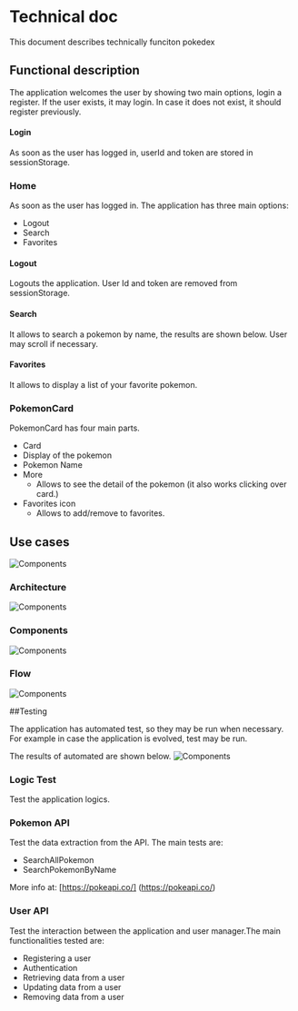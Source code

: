 # Technical doc

This document describes technically funciton pokedex

## Functional description

The application welcomes the user by showing two main options, login a register.
If the user exists, it may login. In case it does not exist, it should register previously.

#### Login
As soon as the user has logged in, userId and token are stored in sessionStorage.


### Home

As soon as the user has logged in.
The application has three main options:
* Logout
* Search
* Favorites



#### Logout

Logouts the application. User Id and token are removed from sessionStorage.

#### Search
It allows to search a pokemon by name, the results are shown below. User may scroll if necessary.

#### Favorites
It allows to display a list of your favorite pokemon.


### PokemonCard

PokemonCard has four main parts.
* Card
* Display of the pokemon
* Pokemon Name
* More
    * Allows to see the detail of the pokemon (it also works clicking over card.)
* Favorites icon
    * Allows to add/remove to favorites.

## Use cases

![Components]('images/Usecases.png')

### Architecture

![Components]('images/arquitectura.png')

### Components

![Components]('images/ComponentDiagram.png')

### Flow

![Components]('images/Flow.png')




##Testing

The application has automated test, so they may be run when necessary.
For example in case the application is evolved, test may be run.

The results of automated are shown below.
![Components]('images/test.png')


### Logic Test

Test the application logics.


### Pokemon API

Test the data extraction from the API. The main tests are:
* SearchAllPokemon
* SearchPokemonByName

More info at: [https://pokeapi.co/] (https://pokeapi.co/)
                 

### User API

Test the interaction between the application and user manager.The main functionalities tested are:
* Registering a user
* Authentication
* Retrieving data from a user
* Updating data from a user
* Removing data from a user

